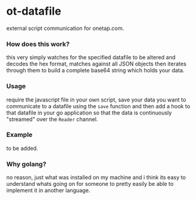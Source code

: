 # ot-datafile
external script communication for onetap.com.

### How does this work?
this very simply watches for the specified datafile to be altered and decodes the hex format, matches against all JSON objects then iterates through them to build a complete base64 string which holds your data.

### Usage
require the javascript file in your own script, save your data you want to communicate to a datafile using the `save` function and then add a hook to that datafile in your go application so that the data is continuously "streamed" over the `Reader` channel.

### Example
to be added.

### Why golang?
no reason, just what was installed on my machine and i think its easy to understand whats going on for someone to pretty easily be able to implement it in another language.
